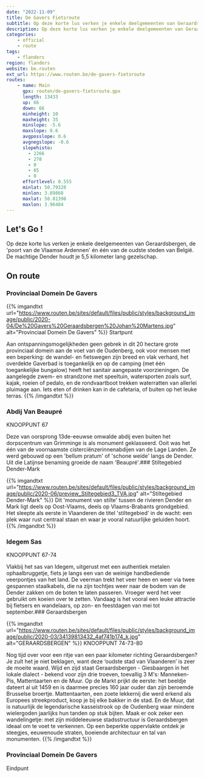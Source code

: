 ```yaml
---
date: "2022-11-09"
title: De Gavers Fietsroute
subtitle: Op deze korte lus verken je enkele deelgemeenten van Geraardsbergen, de 'poort van de Vlaamse Ardennen' én één van de oudste steden van België
description: Op deze korte lus verken je enkele deelgemeenten van Geraardsbergen, de 'poort van de Vlaamse Ardennen' én één van de oudste steden van België
categories:
    - official
    - route
tags:
    - flanders
region: flanders
website: be.routen
ext_url: https://www.routen.be/de-gavers-fietsroute
routes:
    - name: Main
      gpx: routen/de-gavers-fietsroute.gpx
      length: 13433
      up: 66
      down: 66
      minheight: 10
      maxheight: 35
      minslope: -5.6
      maxslope: 8.6
      avgposslope: 0.6
      avgnegslope: -0.6
      slopehisto:
        - 2266
        - 278
        - 0
        - 65
        - 0
      effortlevel: 0.555
      minlat: 50.79328
      minlon: 3.89868
      maxlat: 50.81398
      maxlon: 3.96484
---
```


## Let's Go ! 

Op deze korte lus verken je enkele deelgemeenten van Geraardsbergen, de 'poort van de Vlaamse Ardennen' én één van de oudste steden van België. De machtige Dender houdt je 5,5 kilometer lang gezelschap.

## On route

### Provinciaal Domein De Gavers

{{% imgandtxt url="https://www.routen.be/sites/default/files/public/styles/background_image/public/2020-04/De%20Gavers%20Geraardsbergen%20Johan%20Martens.jpg" alt="Provinciaal Domein De Gavers" %}}
Startpunt

Aan ontspanningsmogelijkheden geen gebrek in dit 20 hectare grote provinciaal domein aan de voet van de Oudenberg, ook voor mensen met een beperking: de wandel- en fietswegen zijn breed en vlak verhard, het overdekte Gaverbad is toegankelijk en op de camping (met één toegankelijke bungalow) heeft het sanitair aangepaste voorzieningen. De aangelegde zwem- en strandzone met speeltuin, watersporten zoals surf, kajak, roeien of pedalo, en de rondvaartboot trekken waterratten van allerlei pluimage aan. Iets eten of drinken kan in de cafetaria, of buiten op het leuke terras.
{{% /imgandtxt %}}

### Abdij Van Beaupré

KNOOPPUNT 67

Deze van oorsprong 13de-eeuwse omwalde abdij even buiten het dorpscentrum van Grimminge is als monument geklasseerd. Ooit was het één van de voornaamste cisterciënzerinnenabdijen van de Lage Landen. Ze werd gebouwd op een 'bellum pratum' of 'schone weide' langs de Dender. Uit die Latijnse benaming groeide de naam 'Beaupré'.### Stiltegebied Dender-Mark

{{% imgandtxt url="https://www.routen.be/sites/default/files/public/styles/background_image/public/2020-06/preview_Stiltegebied3_TVA.jpg" alt="Stiltegebied Dender-Mark" %}}
Dit 'monument van stilte' tussen de rivieren Dender en Mark ligt deels op Oost-Vlaams, deels op Vlaams-Brabants grondgebied. Het sleepte als eerste in Vlaanderen de titel 'stiltegebied' in de wacht: een plek waar rust centraal staan en waar je vooral natuurlijke geluiden hoort.
{{% /imgandtxt %}}

### Idegem Sas

KNOOPPUNT 67-74

Vlakbij het sas van Idegem, uitgerust met een authentiek metalen ophaalbruggetje, fiets je langs een van de weinige handbediende veerpontjes van het land. De veerman trekt het veer heen en weer via twee gespannen staalkabels, die na zijn tochtjes weer naar de bodem van de Dender zakken om de boten te laten passeren. Vroeger werd het veer gebruikt om koeien over te zetten. Vandaag is het vooral een leuke attractie bij fietsers en wandelaars, op zon- en feestdagen van mei tot september.### Geraardsbergen

{{% imgandtxt url="https://www.routen.be/sites/default/files/public/styles/background_image/public/2020-03/34139813432_4af741b174_k.jpg" alt="GERAARDSBERGEN" %}}
KNOOPPUNT 74-73-80

Nog tijd over voor een ritje van een paar kilometer richting Geraardsbergen? Je zult het je niet beklagen, want deze ‘oudste stad van Vlaanderen’ is zeer de moeite waard. Wijd en zijd staat Geraardsbergen - Giesbaargen in het lokale dialect - bekend voor zijn drie troeven, toevallig 3 M's: Manneken-Pis, Mattentaarten en de Muur. Op de Markt prijkt de eerste: het beeldje dateert al uit 1459 en is daarmee precies 160 jaar ouder dan zijn beroemde Brusselse broertje. Mattentaarten, een zoete lekkernij die werd erkend als Europees streekproduct, koop je bij elke bakker in de stad. En de Muur, dat is natuurlijk de legendarische kasseistrook op de Oudenberg waar mindere wielergoden jaarlijks hun tanden op stuk bijten. Maak er ook zeker een wandelingetje: met zijn middeleeuwse stadsstructuur is Geraardsbergen ideaal om te voet te verkennen. Op een beperkte oppervlakte ontdek je steegjes, eeuwenoude straten, boeiende architectuur en tal van monumenten.
{{% /imgandtxt %}}

### Provinciaal Domein De Gavers

Eindpunt


